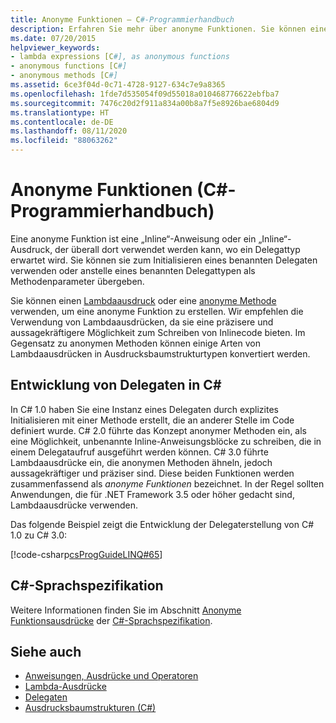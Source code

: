 ```yaml
---
title: Anonyme Funktionen – C#-Programmierhandbuch
description: Erfahren Sie mehr über anonyme Funktionen. Sie können einen Lambdaausdruck oder eine anonyme Methode verwenden, um eine anonyme Funktion zu erstellen.
ms.date: 07/20/2015
helpviewer_keywords:
- lambda expressions [C#], as anonymous functions
- anonymous functions [C#]
- anonymous methods [C#]
ms.assetid: 6ce3f04d-0c71-4728-9127-634c7e9a8365
ms.openlocfilehash: 1fde7d535054f09d55018a010468776622ebfba7
ms.sourcegitcommit: 7476c20d2f911a834a00b8a7f5e8926bae6804d9
ms.translationtype: HT
ms.contentlocale: de-DE
ms.lasthandoff: 08/11/2020
ms.locfileid: "88063262"
---
```

# <a name="anonymous-functions-c-programming-guide"></a>Anonyme Funktionen (C#-Programmierhandbuch)

Eine anonyme Funktion ist eine „Inline“-Anweisung oder ein „Inline“-Ausdruck, der überall dort verwendet werden kann, wo ein Delegattyp erwartet wird. Sie können sie zum Initialisieren eines benannten Delegaten verwenden oder anstelle eines benannten Delegattypen als Methodenparameter übergeben.

Sie können einen [Lambdaausdruck](../../language-reference/operators/lambda-expressions.md) oder eine [anonyme Methode](../../language-reference/operators/delegate-operator.md) verwenden, um eine anonyme Funktion zu erstellen. Wir empfehlen die Verwendung von Lambdaausdrücken, da sie eine präzisere und aussagekräftigere Möglichkeit zum Schreiben von Inlinecode bieten. Im Gegensatz zu anonymen Methoden können einige Arten von Lambdaausdrücken in Ausdrucksbaumstrukturtypen konvertiert werden.

## <a name="the-evolution-of-delegates-in-c"></a>Entwicklung von Delegaten in C\#

 In C# 1.0 haben Sie eine Instanz eines Delegaten durch explizites Initialisieren mit einer Methode erstellt, die an anderer Stelle im Code definiert wurde. C# 2.0 führte das Konzept anonymer Methoden ein, als eine Möglichkeit, unbenannte Inline-Anweisungsblöcke zu schreiben, die in einem Delegataufruf ausgeführt werden können. C# 3.0 führte Lambdaausdrücke ein, die anonymen Methoden ähneln, jedoch aussagekräftiger und präziser sind. Diese beiden Funktionen werden zusammenfassend als *anonyme Funktionen* bezeichnet. In der Regel sollten Anwendungen, die für .NET Framework 3.5 oder höher gedacht sind, Lambdaausdrücke verwenden.  
  
 Das folgende Beispiel zeigt die Entwicklung der Delegaterstellung von C# 1.0 zu C# 3.0:  
  
 [!code-csharp[csProgGuideLINQ#65](~/samples/snippets/csharp/VS_Snippets_VBCSharp/csProgGuideLINQ/CS/csRef30LangFeatures_2.cs#65)]  
  
## <a name="c-language-specification"></a>C#-Sprachspezifikation

Weitere Informationen finden Sie im Abschnitt [Anonyme Funktionsausdrücke](~/_csharplang/spec/expressions.md#anonymous-function-expressions) der [C#-Sprachspezifikation](~/_csharplang/spec/introduction.md).
  
## <a name="see-also"></a>Siehe auch

- [Anweisungen, Ausdrücke und Operatoren](./index.md)
- [Lambda-Ausdrücke](../../language-reference/operators/lambda-expressions.md)
- [Delegaten](../delegates/index.md)
- [Ausdrucksbaumstrukturen (C#)](../concepts/expression-trees/index.md)
